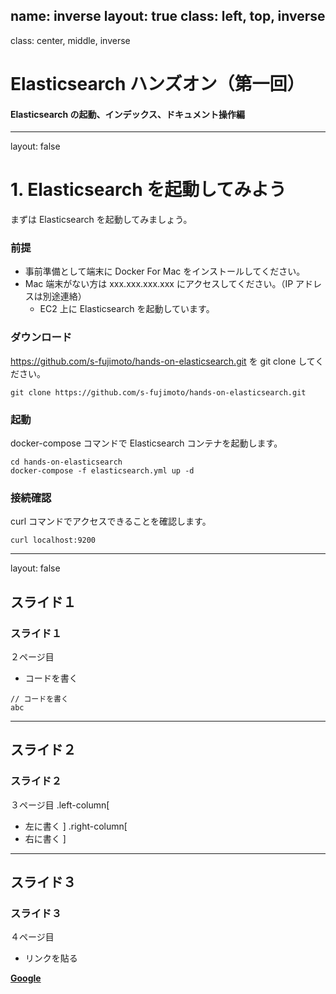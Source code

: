 name: inverse
layout: true
class: left, top, inverse
---
class: center, middle, inverse
# Elasticsearch ハンズオン（第一回）
#### Elasticsearch の起動、インデックス、ドキュメント操作編

---
layout: false
# 1. Elasticsearch を起動してみよう
まずは Elasticsearch を起動してみましょう。

### 前提
- 事前準備として端末に Docker For Mac をインストールしてください。  
- Mac 端末がない方は xxx.xxx.xxx.xxx にアクセスしてください。（IP アドレスは別途連絡）
    - EC2 上に Elasticsearch を起動しています。

### ダウンロード
https://github.com/s-fujimoto/hands-on-elasticsearch.git を git clone してください。

```
git clone https://github.com/s-fujimoto/hands-on-elasticsearch.git
```

### 起動
docker-compose コマンドで Elasticsearch コンテナを起動します。

```
cd hands-on-elasticsearch
docker-compose -f elasticsearch.yml up -d
```

### 接続確認
curl コマンドでアクセスできることを確認します。

```
curl localhost:9200
```

---
layout: false
## スライド１
### スライド１
２ページ目

* コードを書く
```
// コードを書く
abc
```
---
## スライド２
### スライド２
３ページ目
.left-column[
* 左に書く
]
.right-column[
* 右に書く
]

---
## スライド３
### スライド３
４ページ目

* リンクを貼る

__[Google](https://www.google.co.jp/)__
